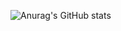
![Anurag's GitHub stats](https://github-readme-stats.vercel.app/api?username=neil0491&show_icons=true&theme=transparent&count_private=true&include_all_commits=true)


<!-- Here are some ideas to get you started:

- 🔭 I’m currently working on ...
- 🌱 I’m currently learning ...
- 👯 I’m looking to collaborate on ...
- 🤔 I’m looking for help with ...
- 💬 Ask me about ...
- 📫 How to reach me: ...
- 😄 Pronouns: ...
- ⚡ Fun fact: ...
-->
